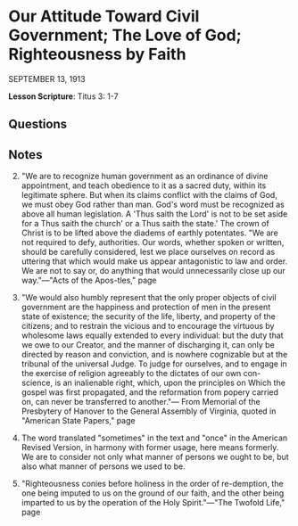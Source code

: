 # Our Attitude Toward Civil Government; The Love of God; Righteousness by Faith
SEPTEMBER 13, 1913

**Lesson Scripture**: Titus 3: 1-7

## Questions



## Notes

2. "We are to recognize human government as an ordinance of divine appointment, and teach obedience to it as a sacred duty, within its legitimate sphere. But when its claims conflict with the claims of God, we must obey God rather than man. God's word must be recognized as above all human legislation. A 'Thus saith the Lord' is not to be set aside for a Thus saith the church' or a Thus saith the state.' The crown of Christ is to be lifted above the diadems of earthly potentates. "We are not required to defy, authorities. Our words, whether spoken or written, should be carefully considered, lest we place ourselves on record as uttering that which would make us appear antagonistic to law and order. We are not to say or, do anything that would unnecessarily close up our way."—"Acts of the Apos-tles," page

69. "We would also humbly represent that the only proper objects of civil government are the happiness and protection of men in the present state of existence; the security of the life, liberty, and property of the citizens; and to restrain the vicious and to encourage the virtuous by wholesome laws equally extended to every individual: but the duty that we owe to our Creator, and the manner of discharging it, can only be directed by reason and conviction, and is nowhere cognizable but at the tribunal of the universal Judge. To judge for ourselves, and to engage in the exercise of religion agreeably to the dictates of our own con-science, is an inalienable right, which, upon the principles on Which the gospel was first propagated, and the reformation from popery carried on, can never be transferred to another."— From Memorial of the Presbytery of Hanover to the General Assembly of Virginia, quoted in "American State Papers," page

4. The word translated "sometimes" in the text and "once" in the American Revised Version, in harmony with former usage, here means formerly. We are to consider not only what manner of persons we ought to be, but also what manner of persons we used to be.

5. "Righteousness conies before holiness in the order of re-demption, the one being imputed to us on the ground of our faith, and the other being imparted to us by the operation of the Holy Spirit."—"The Twofold Life," page
